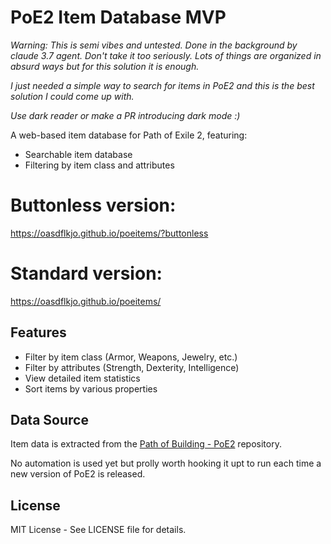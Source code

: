 # PoE2 Item Database MVP

_Warning: This is semi vibes and untested. Done in the background by claude 3.7 agent. Don't take it too seriously.
Lots of things are organized in absurd ways but for this solution it is enough._

_I just needed a simple way to search for items in PoE2 and this is the best solution I could come up with._

_Use dark reader or make a PR introducing dark mode :)_

A web-based item database for Path of Exile 2, featuring:
- Searchable item database
- Filtering by item class and attributes

# Buttonless version:

https://oasdflkjo.github.io/poeitems/?buttonless

# Standard version:

https://oasdflkjo.github.io/poeitems/

## Features

- Filter by item class (Armor, Weapons, Jewelry, etc.)
- Filter by attributes (Strength, Dexterity, Intelligence)
- View detailed item statistics
- Sort items by various properties

## Data Source

Item data is extracted from the [Path of Building - PoE2](https://github.com/PathOfBuildingCommunity/PathOfBuilding-PoE2) repository.

No automation is used yet but prolly worth hooking it upt to run each time a new version of PoE2 is released.

## License

MIT License - See LICENSE file for details. 
